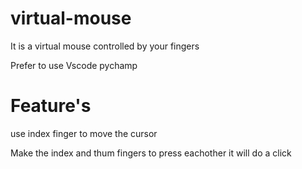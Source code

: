 # virtual-mouse
It is a virtual mouse controlled by your fingers 

Prefer to use Vscode pychamp

# Feature's

use index finger to move the cursor

Make the index and thum fingers to press eachother 
it will do a click
